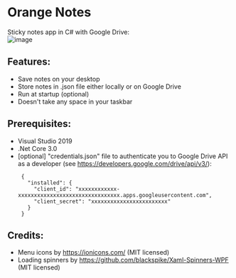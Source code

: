 ﻿# Orange Notes
 Sticky notes app in C# with Google Drive:
 <br>
![image](https://user-images.githubusercontent.com/62397363/79151669-22914400-7dcb-11ea-868b-4bf799434d6c.png)

## Features:
- Save notes on your desktop
- Store notes in .json file either locally or on Google Drive
- Run at startup (optional)
- Doesn't take any space in your taskbar

## Prerequisites:
- Visual Studio 2019
- .Net Core 3.0
- [optional] "credentials.json" file to authenticate you to Google Drive API as a developer (see https://developers.google.com/drive/api/v3/):
   ```
    {
      "installed": {
        "client_id": "xxxxxxxxxxxx-xxxxxxxxxxxxxxxxxxxxxxxxxxxxxxxx.apps.googleusercontent.com",
        "client_secret": "xxxxxxxxxxxxxxxxxxxxxxxx"
      }
    }
   ```

## Credits:
- Menu icons by https://ionicons.com/ (MIT licensed)
- Loading spinners by https://github.com/blackspike/Xaml-Spinners-WPF (MIT licensed)
